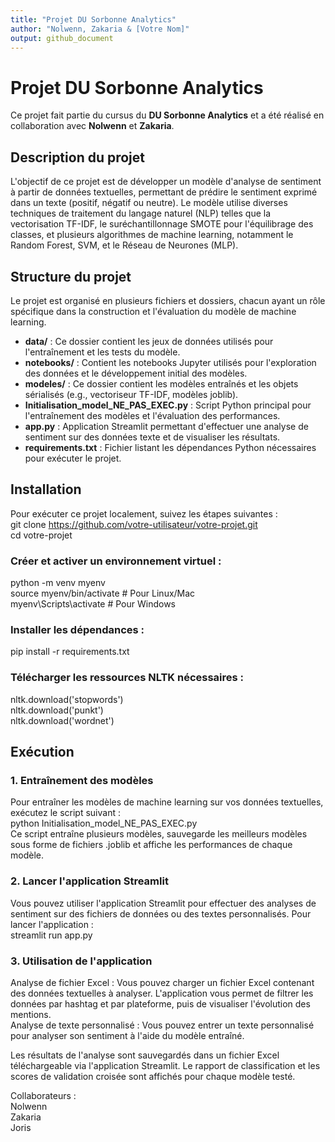 ```yaml
---
title: "Projet DU Sorbonne Analytics"
author: "Nolwenn, Zakaria & [Votre Nom]"
output: github_document
---
```


# Projet DU Sorbonne Analytics

Ce projet fait partie du cursus du **DU Sorbonne Analytics** et a été réalisé en collaboration avec **Nolwenn** et **Zakaria**.

## Description du projet

L'objectif de ce projet est de développer un modèle d'analyse de sentiment à partir de données textuelles, permettant de prédire le sentiment exprimé dans un texte (positif, négatif ou neutre). Le modèle utilise diverses techniques de traitement du langage naturel (NLP) telles que la vectorisation TF-IDF, le suréchantillonnage SMOTE pour l'équilibrage des classes, et plusieurs algorithmes de machine learning, notamment le Random Forest, SVM, et le Réseau de Neurones (MLP).

## Structure du projet

Le projet est organisé en plusieurs fichiers et dossiers, chacun ayant un rôle spécifique dans la construction et l'évaluation du modèle de machine learning.

- **data/** : Ce dossier contient les jeux de données utilisés pour l'entraînement et les tests du modèle.
- **notebooks/** : Contient les notebooks Jupyter utilisés pour l'exploration des données et le développement initial des modèles.
- **modeles/** : Ce dossier contient les modèles entraînés et les objets sérialisés (e.g., vectoriseur TF-IDF, modèles joblib).
- **Initialisation_model_NE_PAS_EXEC.py** : Script Python principal pour l'entraînement des modèles et l'évaluation des performances.
- **app.py** : Application Streamlit permettant d'effectuer une analyse de sentiment sur des données texte et de visualiser les résultats.
- **requirements.txt** : Fichier listant les dépendances Python nécessaires pour exécuter le projet.
  
## Installation

Pour exécuter ce projet localement, suivez les étapes suivantes :  
git clone https://github.com/votre-utilisateur/votre-projet.git  
cd votre-projet  

### Créer et activer un environnement virtuel :  
python -m venv myenv  
source myenv/bin/activate  # Pour Linux/Mac  
myenv\Scripts\activate  # Pour Windows  

### Installer les dépendances :  
pip install -r requirements.txt  

### Télécharger les ressources NLTK nécessaires :  
nltk.download('stopwords')  
nltk.download('punkt')  
nltk.download('wordnet')  

## Exécution  
### 1. Entraînement des modèles  
Pour entraîner les modèles de machine learning sur vos données textuelles, exécutez le script suivant :  
python Initialisation_model_NE_PAS_EXEC.py  
Ce script entraîne plusieurs modèles, sauvegarde les meilleurs modèles sous forme de fichiers .joblib et affiche les performances de chaque modèle.  

### 2. Lancer l'application Streamlit  
Vous pouvez utiliser l'application Streamlit pour effectuer des analyses de sentiment sur des fichiers de données ou des textes personnalisés. Pour lancer l'application :  
streamlit run app.py  

### 3. Utilisation de l'application  
Analyse de fichier Excel : Vous pouvez charger un fichier Excel contenant des données textuelles à analyser. L'application vous permet de filtrer les données par hashtag et par plateforme, puis de visualiser l'évolution des mentions.  
Analyse de texte personnalisé : Vous pouvez entrer un texte personnalisé pour analyser son sentiment à l'aide du modèle entraîné.  

Les résultats de l'analyse sont sauvegardés dans un fichier Excel téléchargeable via l'application Streamlit. Le rapport de classification et les scores de validation croisée sont affichés pour chaque modèle testé.  

Collaborateurs :  
Nolwenn  
Zakaria  
Joris  
